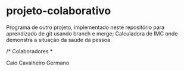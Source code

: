 # projeto-colaborativo

Programa de outro projeto, implementado neste repositório para aprendizado de git usando branch e merge;
Calculadora de IMC onde demonstra a situação da saúde da pessoa.



/* Colaboradores *

Caio Cavalheiro Germano